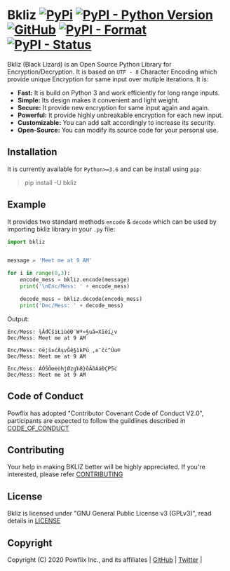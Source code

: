 # Bkliz [![PyPi](https://img.shields.io/pypi/v/bkliz)](https://pypi.org/project/bkliz) [![PyPI - Python Version](https://img.shields.io/pypi/pyversions/bkliz)](https://pypi.org/project/bkliz) [![GitHub](https://img.shields.io/github/license/powflix/bkliz)](https://github.com/powflix/bkliz/blob/master/LICENSE) [![PyPI - Format](https://img.shields.io/pypi/format/bkliz)](https://pypi.org/project/bkliz) [![PyPI - Status](https://img.shields.io/pypi/status/bkliz)](https://pypi.org/project/bkliz)

Bkliz (Black Lizard) is an Open Source Python Library for Encryption/Decryption.
It is based on `UTF - 8` Character Encoding which provide unique Encryption for same input over mutiple iterations. It is:

* **Fast:** It is build on Python 3 and work efficiently for long range inputs.
* **Simple:** Its design makes it convenient and light weight.
* **Secure:** It provide new encryption for same input again and again.
* **Powerful:** It provide highly unbreakable encryption for each new input.
* **Customizable:** You can add salt accordingly to increase its security.
* **Open-Source:** You can modify its source code for your personal use.

## Installation
It is currently available for `Python>=3.6` and can be install using `pip`:
> pip install -U bkliz

## Example

It provides two standard methods `encode` & `decode` which can be used by importing bkliz library in your `.py` file:
```python
import bkliz


message = 'Meet me at 9 AM'

for i in range(0,3):
    encode_mess = bkliz.encode(message)
    print('\nEnc/Mess: ' + encode_mess)

    decode_mess = bkliz.decode(encode_mess)
    print('Dec/Mess: ' + decode_mess)

```
Output:
```
Enc/Mess: ¾ĀđČšiŁìùėÐ¨Wª»§uă=Xïèí¿v
Dec/Mess: Meet me at 9 AM

Enc/Mess: ©ë¦š±ćÀşvĜê§ìkPü ,±¯čċ^Ùu®
Dec/Mess: Meet me at 9 AM

Enc/Mess: ÁÓŚÔœėòhĵØzgŉ8}õÃõÁáÐÇP5ċ
Dec/Mess: Meet me at 9 AM
```

## Code of Conduct

Powflix has adopted "Contributor Covenant Code of Conduct V2.0", participants are expected to follow the guildlines described in [CODE_OF_CONDUCT](https://github.com/powflix/bkliz/blob/master/CODE_OF_CONDUCT.md)

## Contributing

Your help in making BKLIZ better will be highly appreciated. If you're interested, please refer [CONTRIBUTING](https://github.com/powflix/bkliz/blob/master/CONTRIBUTING.md)

## License

Bkliz is licensed under "GNU General Public License v3 (GPLv3)", read details in [LICENSE](https://github.com/powflix/bkliz/blob/master/LICENSE)

## Copyright

Copyright (C) 2020 Powflix Inc., and its affiliates | [GitHub](https://github.com/powflix) | [Twitter](https://twitter.com/powflix) |
